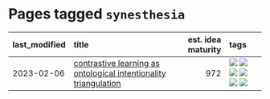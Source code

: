 # Pages tagged `synesthesia`

|last_modified|title|est. idea maturity|tags
|:---|:---|---:|:---|
|2023-02-06|[contrastive learning as ontological intentionality triangulation](../contrastive_learning_as_ontological_intentionality_triangulation.md)|972|[![](https://img.shields.io/badge/tag-meta-dad82b)](../tags/meta.md) [![](https://img.shields.io/badge/tag-philosophy-77485f)](../tags/philosophy.md) [![](https://img.shields.io/badge/tag-semiotics-e3b2c7)](../tags/semiotics.md) [![](https://img.shields.io/badge/tag-synesthesia-dafbc7)](../tags/synesthesia.md) [![](https://img.shields.io/badge/tag-theory-7064e0)](../tags/theory.md) [![](https://img.shields.io/badge/tag-wip-48fb29)](../tags/wip.md)|